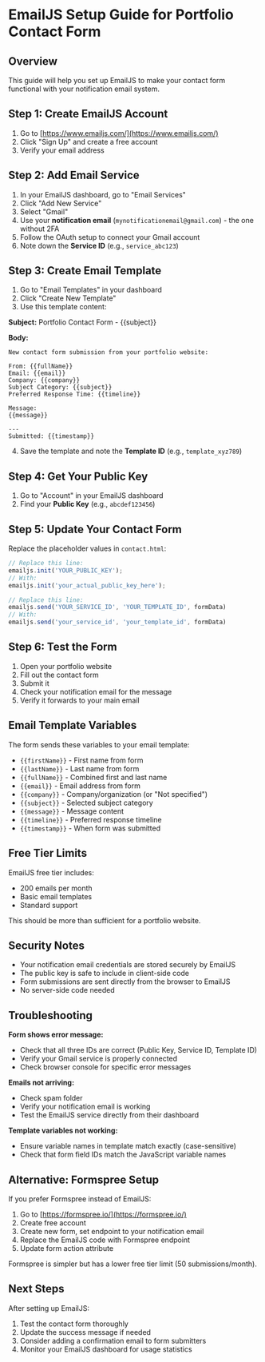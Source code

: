 # EmailJS Setup Guide for Portfolio Contact Form

## Overview
This guide will help you set up EmailJS to make your contact form functional with your notification email system.

## Step 1: Create EmailJS Account

1. Go to [https://www.emailjs.com/](https://www.emailjs.com/)
2. Click "Sign Up" and create a free account
3. Verify your email address

## Step 2: Add Email Service

1. In your EmailJS dashboard, go to "Email Services"
2. Click "Add New Service"
3. Select "Gmail" 
4. Use your **notification email** (`mynotificationemail@gmail.com`) - the one without 2FA
5. Follow the OAuth setup to connect your Gmail account
6. Note down the **Service ID** (e.g., `service_abc123`)

## Step 3: Create Email Template

1. Go to "Email Templates" in your dashboard
2. Click "Create New Template"
3. Use this template content:

**Subject:** Portfolio Contact Form - {{subject}}

**Body:**
```
New contact form submission from your portfolio website:

From: {{fullName}}
Email: {{email}}
Company: {{company}}
Subject Category: {{subject}}
Preferred Response Time: {{timeline}}

Message:
{{message}}

---
Submitted: {{timestamp}}
```

4. Save the template and note the **Template ID** (e.g., `template_xyz789`)

## Step 4: Get Your Public Key

1. Go to "Account" in your EmailJS dashboard
2. Find your **Public Key** (e.g., `abcdef123456`)

## Step 5: Update Your Contact Form

Replace the placeholder values in `contact.html`:

```javascript
// Replace this line:
emailjs.init('YOUR_PUBLIC_KEY');
// With:
emailjs.init('your_actual_public_key_here');

// Replace this line:
emailjs.send('YOUR_SERVICE_ID', 'YOUR_TEMPLATE_ID', formData)
// With:
emailjs.send('your_service_id', 'your_template_id', formData)
```

## Step 6: Test the Form

1. Open your portfolio website
2. Fill out the contact form
3. Submit it
4. Check your notification email for the message
5. Verify it forwards to your main email

## Email Template Variables

The form sends these variables to your email template:

- `{{firstName}}` - First name from form
- `{{lastName}}` - Last name from form  
- `{{fullName}}` - Combined first and last name
- `{{email}}` - Email address from form
- `{{company}}` - Company/organization (or "Not specified")
- `{{subject}}` - Selected subject category
- `{{message}}` - Message content
- `{{timeline}}` - Preferred response timeline
- `{{timestamp}}` - When form was submitted

## Free Tier Limits

EmailJS free tier includes:
- 200 emails per month
- Basic email templates
- Standard support

This should be more than sufficient for a portfolio website.

## Security Notes

- Your notification email credentials are stored securely by EmailJS
- The public key is safe to include in client-side code
- Form submissions are sent directly from the browser to EmailJS
- No server-side code needed

## Troubleshooting

**Form shows error message:**
- Check that all three IDs are correct (Public Key, Service ID, Template ID)
- Verify your Gmail service is properly connected
- Check browser console for specific error messages

**Emails not arriving:**
- Check spam folder
- Verify your notification email is working
- Test the EmailJS service directly from their dashboard

**Template variables not working:**
- Ensure variable names in template match exactly (case-sensitive)
- Check that form field IDs match the JavaScript variable names

## Alternative: Formspree Setup

If you prefer Formspree instead of EmailJS:

1. Go to [https://formspree.io/](https://formspree.io/)
2. Create free account
3. Create new form, set endpoint to your notification email
4. Replace the EmailJS code with Formspree endpoint
5. Update form action attribute

Formspree is simpler but has a lower free tier limit (50 submissions/month).

## Next Steps

After setting up EmailJS:
1. Test the contact form thoroughly
2. Update the success message if needed
3. Consider adding a confirmation email to form submitters
4. Monitor your EmailJS dashboard for usage statistics
